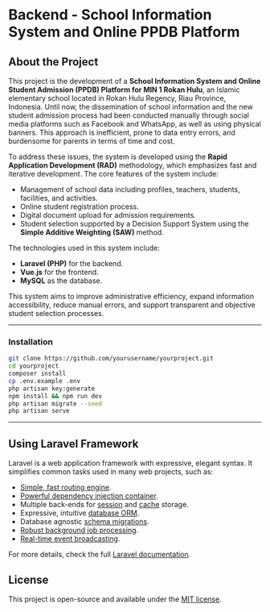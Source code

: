 # Backend - School Information System and Online PPDB Platform

## About the Project

This project is the development of a **School Information System and Online Student Admission (PPDB) Platform for MIN 1 Rokan Hulu**, an Islamic elementary school located in Rokan Hulu Regency, Riau Province, Indonesia. Until now, the dissemination of school information and the new student admission process had been conducted manually through social media platforms such as Facebook and WhatsApp, as well as using physical banners. This approach is inefficient, prone to data entry errors, and burdensome for parents in terms of time and cost.

To address these issues, the system is developed using the **Rapid Application Development (RAD)** methodology, which emphasizes fast and iterative development. The core features of the system include:

- Management of school data including profiles, teachers, students, facilities, and activities.
- Online student registration process.
- Digital document upload for admission requirements.
- Student selection supported by a Decision Support System using the **Simple Additive Weighting (SAW)** method.

The technologies used in this system include:

- **Laravel (PHP)** for the backend.
- **Vue.js** for the frontend.
- **MySQL** as the database.

This system aims to improve administrative efficiency, expand information accessibility, reduce manual errors, and support transparent and objective student selection processes.

---

### Installation

```bash
git clone https://github.com/yourusername/yourproject.git
cd yourproject
composer install
cp .env.example .env
php artisan key:generate
npm install && npm run dev
php artisan migrate --seed
php artisan serve
```

---

## Using Laravel Framework

Laravel is a web application framework with expressive, elegant syntax. It simplifies common tasks used in many web projects, such as:

- [Simple, fast routing engine](https://laravel.com/docs/routing).
- [Powerful dependency injection container](https://laravel.com/docs/container).
- Multiple back-ends for [session](https://laravel.com/docs/session) and [cache](https://laravel.com/docs/cache) storage.
- Expressive, intuitive [database ORM](https://laravel.com/docs/eloquent).
- Database agnostic [schema migrations](https://laravel.com/docs/migrations).
- [Robust background job processing](https://laravel.com/docs/queues).
- [Real-time event broadcasting](https://laravel.com/docs/broadcasting).

For more details, check the full [Laravel documentation](https://laravel.com/docs).

## License

This project is open-source and available under the [MIT license](https://opensource.org/licenses/MIT).